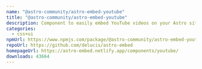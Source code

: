 ```yaml
---
name: "@astro-community/astro-embed-youtube"
title: "@astro-community/astro-embed-youtube"
description: Component to easily embed YouTube videos on your Astro site
categories:
  - css+ui
npmUrl: https://www.npmjs.com/package/@astro-community/astro-embed-youtube
repoUrl: https://github.com/delucis/astro-embed
homepageUrl: https://astro-embed.netlify.app/components/youtube/
downloads: 43664
---
```


